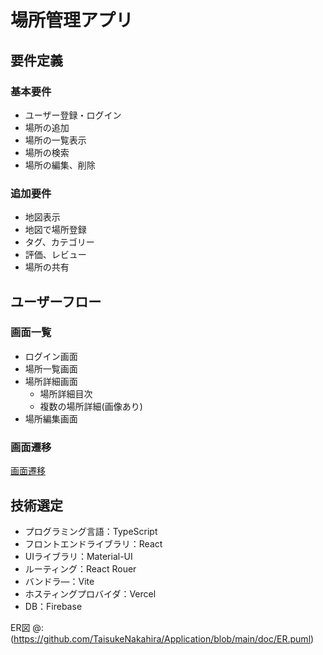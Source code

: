 # 場所管理アプリ

## 要件定義
### 基本要件
- ユーザー登録・ログイン
- 場所の追加
- 場所の一覧表示
- 場所の検索
- 場所の編集、削除

### 追加要件
- 地図表示
- 地図で場所登録
- タグ、カテゴリー
- 評価、レビュー
- 場所の共有

## ユーザーフロー
### 画面一覧
- ログイン画面
- 場所一覧画面
- 場所詳細画面
  - 場所詳細目次
  - 複数の場所詳細(画像あり)
- 場所編集画面

### 画面遷移
[画面遷移](https://github.com/TaisukeNakahira/Application/blob/main/doc/%E7%94%BB%E9%9D%A2%E9%81%B7%E7%A7%BB.png)

## 技術選定
- プログラミング言語：TypeScript
- フロントエンドライブラリ：React
- UIライブラリ：Material-UI
- ルーティング：React Rouer
- バンドラ―：Vite
- ホスティングプロバイダ：Vercel
- DB：Firebase

ER図
@:(https://github.com/TaisukeNakahira/Application/blob/main/doc/ER.puml)
